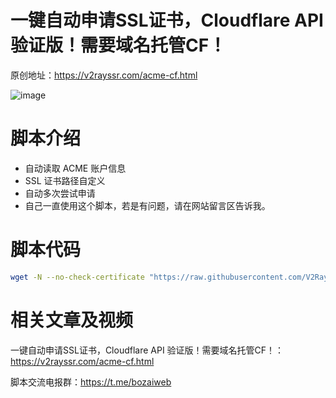 # 一键自动申请SSL证书，Cloudflare API 验证版！需要域名托管CF！

原创地址：https://v2rayssr.com/acme-cf.html


![image](https://github.com/V2RaySSR/Trojan_panel_web/raw/master/image.png)


 # 脚本介绍

  - 自动读取 ACME 账户信息
  - SSL 证书路径自定义
  - 自动多次尝试申请
  - 自己一直使用这个脚本，若是有问题，请在网站留言区告诉我。

 # 脚本代码

```bash
wget -N --no-check-certificate "https://raw.githubusercontent.com/V2RaySSR/Trojan_panel_web/master/trojan-web-panel.sh" && chmod +x trojan-web-panel.sh && ./trojan-web-panel.sh
```

 # 相关文章及视频

一键自动申请SSL证书，Cloudflare API 验证版！需要域名托管CF！：https://v2rayssr.com/acme-cf.html

脚本交流电报群：https://t.me/bozaiweb
